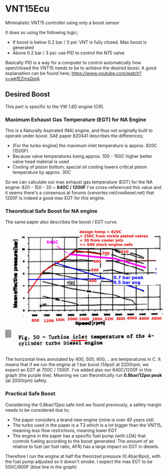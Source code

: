 # VNT15Ecu
Minimalistic VNT15 controller using only a boost sensor

It does so using the following logic;
- If boost is below 0.2 bar / 3 psi: VNT is fully closed. Max boost is generated
- Above 0.2 bar / 3 psi: use PID to control the N75 valve

Basically PID is a way for a computer to control automatically how open/closed the VNT15 needs to be to achieve the desired boost. A good explanaition can be found here; https://www.youtube.com/watch?v=wkfEZmsQqiA

## Desired Boost
This part is specific to the VW 1.6D engine (CR). 

### Maximum Exhaust Gas Temperature (EGT) for NA Engine

This is a Naturally Aspirated (NA) engine, and thus not originally built to operate under boost. SAE paper 820441 describes the differences;
- [For the turbo engine] the maximum inlet temperature is approx. 820C (1500F)
- Because valve temperatures being approx. 100 - 150C higher better valve head material is used
- Cooling of piston bottom; special oil cooling lowers critical piston temperature by approx. 30C

So we can calculate our max exhaust gas temperature (EGT) for the NA engine: 820 - 150 - 30 = **640C / 1200F**
I've cross-referenced this value and it seems there's a consensus at forums (vwvortex.net/vwdiesel.net) that 1200F is indeed a good max EGT for this engine.

### Theoretical Safe Boost for NA engine

The same paper also describes the boost / EGT curve. 
![egt curve](https://raw.githubusercontent.com/KHaririNL/VNT15Ecu/main/images/MaxSafeBoost.png)

The horizontal lines annotated by 400, 500, 600, .. are temperatures in C. It means that if we run the engine at 1 bar boost (14psi) at 2200rpm, we expect an EGT at 700C / 1300F.
I've added also our 640C/1200F in this graph (the purple line). Meaning we can theoretically run **0.8bar/12psi peak** (at 2000rpm) safely.

### Practical Safe Boost

Considering the 0.8bar/12psi safe limit we found previously, a safety margin needs to be considered due to;
- The paper considers a brand new engine (mine is over 40 years old)
- The turbo used in the paper is a T3 which is a lot bigger than the VNT15, meaning less flow restrictions, meaning lower EGT
- The engine in the paper has a specific fuel pump (with LDA) that controls fueling according to the boost generated. The amount of air relative to fuel (air fuel ratio, AFR) has a large impact on EGT in diesels.

Therefore I run the engine at half the theorized pressure (0.4bar/8psi), with the fuel pump adjusted so it doesn't smoke. I expect the max EGT to be 500C/900F (blue line in the graph)
